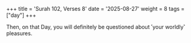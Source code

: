 +++
title = 'Surah 102, Verses 8'
date = '2025-08-27'
weight = 8
tags = ["day"]
+++

Then, on that Day, you will definitely be questioned about ˹your worldly˺ pleasures.